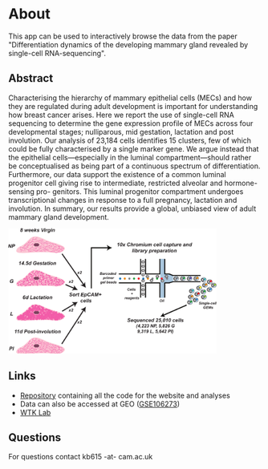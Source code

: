 # About
This app can be used to interactively browse the data from the paper "Differentiation dynamics of the developing mammary gland revealed by single-cell RNA-sequencing".

## Abstract
Characterising the hierarchy of mammary epithelial cells (MECs) and how they are regulated
during adult development is important for understanding how breast cancer arises. Here we
report the use of single-cell RNA sequencing to determine the gene expression profile of
MECs across four developmental stages; nulliparous, mid gestation, lactation and post
involution. Our analysis of 23,184 cells identifies 15 clusters, few of which could be fully
characterised by a single marker gene. We argue instead that the epithelial cells—especially
in the luminal compartment—should rather be conceptualised as being part of a continuous
spectrum of differentiation. Furthermore, our data support the existence of a common luminal
progenitor cell giving rise to intermediate, restricted alveolar and hormone-sensing pro-
genitors. This luminal progenitor compartment undergoes transcriptional changes in
response to a full pregnancy, lactation and involution. In summary, our results provide a
global, unbiased view of adult mammary gland development.

<img src="f1.png" height="250px" width="415px" />

## Links
- [Repository](https://github.com/MarioniLab/MammaryGland) containing all the code for the website and analyses 
- Data can also be accessed at GEO ([GSE106273](https://www.ncbi.nlm.nih.gov/geo/query/acc.cgi?acc=GSE106273))
- [WTK Lab](https://www.phar.cam.ac.uk/research/Khaled)

## Questions
For questions contact kb615 -at- cam.ac.uk

